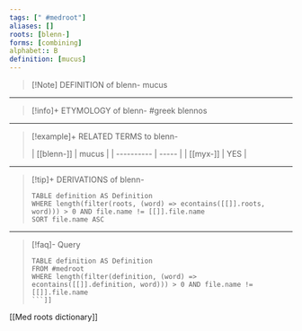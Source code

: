 ```yaml
---
tags: [" #medroot"]
aliases: []
roots: [blenn-]
forms: [combining]
alphabet:: B
definition: [mucus]
---
```

>[!Note] DEFINITION of blenn-
>mucus
_____
>[!info]+ ETYMOLOGY of blenn-
>#greek blennos
_____
>[!example]+ RELATED TERMS to blenn-
>
>| [[blenn-]] | mucus |
| ---------- | ----- |
| [[myx-]]   | YES      |
_____
>[!tip]+ DERIVATIONS of blenn-
>```dataview
>TABLE definition AS Definition 
>WHERE length(filter(roots, (word) => econtains([[]].roots, word))) > 0 AND file.name != [[]].file.name
>SORT file.name ASC
>```
_____
>[!faq]- Query
>
>```dataview
>TABLE definition AS Definition
>FROM #medroot
>WHERE length(filter(definition, (word) => econtains([[]].definition, word))) > 0 AND file.name != [[]].file.name
>```]]

[[Med roots dictionary]]